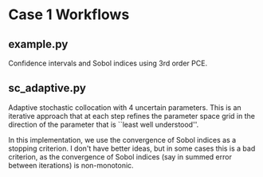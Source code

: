 # Case 1 Workflows

## example.py

Confidence intervals and Sobol indices using 3rd order PCE.

## sc_adaptive.py

Adaptive stochastic collocation with 4 uncertain parameters.
This is an iterative approach that at each step refines the parameter space
grid in the direction of the parameter that is ``least well understood''.

In this implementation, we use the convergence of Sobol indices as a stopping
criterion. I don't have better ideas, but in some cases
this is a bad criterion, as the convergence of Sobol indices (say in summed
error between iterations) is non-monotonic.
